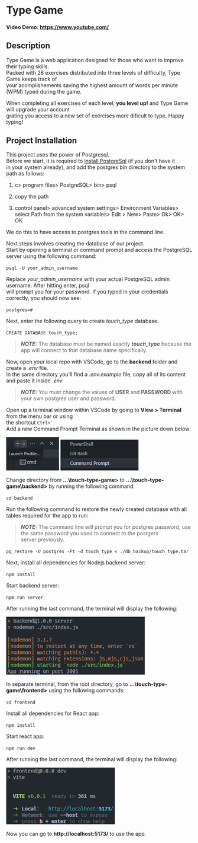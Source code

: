 # Type Game

#### Video Demo: <https://www.youtube.com/>

## Description

Type Game is a web application designed for those who want to improve their typing skills.  
Packed with 28 exercises distributed into three levels of difficulty, Type Game keeps track of  
your acomplishements saving the highest amount of words per minute (WPM) typed during the game.

When completing all exercises of each level, **you level up!** and Type Game will upgrade your account  
grating you access to a new set of exercises more dificult to type. Happy typing!

## Project Installation

This project uses the power of Postgresql.\
Before we start, it is required to [install PostgreSql](https://www.postgresql.org/) (if you don't have it\
in your system already), and add the postgres bin directory to the system path as follows:

1. c> program files> PostgreSQL> bin> psql

2. copy the path

3. control panel> advanced system settings> Environment Variables> select Path from the system variables> Edit > New> Paste> Ok> OK> OK

We do this to have access to postgres tools in the command line.

Next steps involves creating the database of our project.\
Start by opening a terminal or command prompt and access the PostgreSQL server using the following command:

`psql -U your_admin_username`

Replace *your_admin_username* with your actual PostgreSQL admin username. After hitting enter, psql\
will prompt you for your password. If you typed in your credentials correctly, you should now see:

`postgres=#`

Next, enter the following query to create *touch_type* database.

`CREATE DATABASE touch_type;`

> **_NOTE:_**   The database must be named exactly ***touch_type*** because the app will connect to that database name specifically.

Now, open your local repo with VSCode, go to the **backend** folder and create a *.env* file.\
In the same directory you'll find a *.env.example* file, copy all of its content and paste it inside *.env*

> **_NOTE:_**   You must change the values of **USER** and **PASSWORD** with your own postgres user and password.

Open up a terminal window within VSCode by going to **View > Terminal** from the menu bar or using\
the shortcut ``Ctrl+` ``\
Add a new Command Prompt Terminal as shown in the picture down below:

![Open new terminal 1](/screenshots/open_terminal_1.png) ![Open new terminal 2](/screenshots/open_terminal_2.png)

Change directory from **...\touch-type-game>** to **...\touch-type-game\backend>** by running the following command:

`cd backend`

Run the following command to restore the newly created database with all tables required for the app to run:

> **_NOTE:_**   The command line will prompt you for postgres password, use the same password you used to connect to the postgers\
>server previously.

`pg_restore -U postgres -Ft -d touch_type < ./db_backup/touch_type.tar`

Next, install all dependencies for Nodejs backend server:

`npm install`

Start backend server:

`npm run server`

After running the last command, the terminal will display the following:

![Server running](/screenshots/server_running.png)

In separate terminal, from the root directory, go to **...\touch-type-game\frontend>** using the following commands:

`cd frontend`

Install all dependencies for React app:

`npm install`

Start react app:

`npm run dev`

After running the last command, the terminal will display the following:

![React app running](/screenshots/react_app_running.png)

Now you can go to **__http://localhost:5173/__** to use the app.
